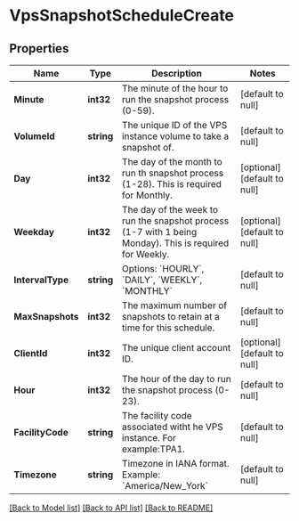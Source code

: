 # VpsSnapshotScheduleCreate

## Properties
Name | Type | Description | Notes
------------ | ------------- | ------------- | -------------
**Minute** | **int32** | The minute of the hour to run the snapshot process (0-59). | [default to null]
**VolumeId** | **string** | The unique ID of the VPS instance volume to take a snapshot of. | [default to null]
**Day** | **int32** | The day of the month to run th snapshot process (1-28). This is required for Monthly. | [optional] [default to null]
**Weekday** | **int32** | The day of the week to run the snapshot process (1-7 with 1 being Monday). This is required for Weekly. | [optional] [default to null]
**IntervalType** | **string** | Options: &#x60;HOURLY&#x60;, &#x60;DAILY&#x60;, &#x60;WEEKLY&#x60;, &#x60;MONTHLY&#x60; | [default to null]
**MaxSnapshots** | **int32** | The maximum number of snapshots to retain at a time for this schedule. | [default to null]
**ClientId** | **int32** | The unique client account ID. | [optional] [default to null]
**Hour** | **int32** | The hour of the day to run the snapshot process (0-23). | [default to null]
**FacilityCode** | **string** | The facility code associated witht he VPS instance. For example:TPA1. | [default to null]
**Timezone** | **string** | Timezone in IANA format. Example: &#x60;America/New_York&#x60; | [default to null]

[[Back to Model list]](../README.md#documentation-for-models) [[Back to API list]](../README.md#documentation-for-api-endpoints) [[Back to README]](../README.md)


